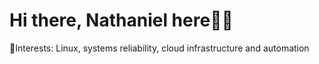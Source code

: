 # Hi there, Nathaniel here👋🏾
🔭Interests: Linux, systems reliability, cloud infrastructure and automation

 




